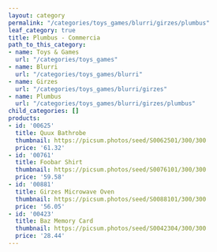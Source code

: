 ```yaml
---
layout: category
permalink: "/categories/toys_games/blurri/girzes/plumbus"
leaf_category: true
title: Plumbus - Commercia
path_to_this_category:
- name: Toys & Games
  url: "/categories/toys_games"
- name: Blurri
  url: "/categories/toys_games/blurri"
- name: Girzes
  url: "/categories/toys_games/blurri/girzes"
- name: Plumbus
  url: "/categories/toys_games/blurri/girzes/plumbus"
child_categories: []
products:
- id: '00625'
  title: Quux Bathrobe
  thumbnail: https://picsum.photos/seed/S0062501/300/300
  price: '61.32'
- id: '00761'
  title: Foobar Shirt
  thumbnail: https://picsum.photos/seed/S0076101/300/300
  price: '59.58'
- id: '00881'
  title: Girzes Microwave Oven
  thumbnail: https://picsum.photos/seed/S0088101/300/300
  price: '56.05'
- id: '00423'
  title: Baz Memory Card
  thumbnail: https://picsum.photos/seed/S0042304/300/300
  price: '28.44'
---
```

